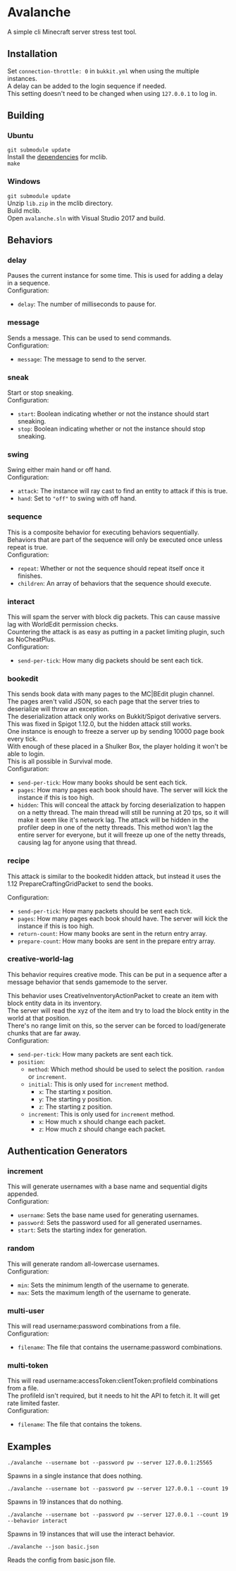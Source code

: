 # Avalanche  
A simple cli Minecraft server stress test tool.  

## Installation  
Set `connection-throttle: 0` in `bukkit.yml` when using the multiple instances.  
A delay can be added to the login sequence if needed.  
This setting doesn't need to be changed when using `127.0.0.1` to log in. 

## Building
### Ubuntu  
`git submodule update`  
Install the [dependencies](https://github.com/plushmonkey/mclib/blob/master/README.md#building) for mclib.  
`make`

### Windows
`git submodule update`  
Unzip `lib.zip` in the mclib directory.  
Build mclib.  
Open `avalanche.sln` with Visual Studio 2017 and build.

## Behaviors  
### delay  
Pauses the current instance for some time. This is used for adding a delay in a sequence.  
Configuration:  
- `delay`: The number of milliseconds to pause for.  

### message  
Sends a message. This can be used to send commands.  
Configuration:
- `message`: The message to send to the server.  

### sneak
Start or stop sneaking.  
Configuration:  
- `start`: Boolean indicating whether or not the instance should start sneaking.
- `stop`: Boolean indicating whether or not the instance should stop sneaking.

### swing
Swing either main hand or off hand.  
Configuration:  
- `attack`: The instance will ray cast to find an entity to attack if this is true.
- `hand`: Set to `"off"` to swing with off hand.

### sequence  
This is a composite behavior for executing behaviors sequentially.  
Behaviors that are part of the sequence will only be executed once unless repeat is true.  
Configuration:
- `repeat`: Whether or not the sequence should repeat itself once it finishes.  
- `children`: An array of behaviors that the sequence should execute.  

### interact
This will spam the server with block dig packets. This can cause massive lag with WorldEdit permission checks.  
Countering the attack is as easy as putting in a packet limiting plugin, such as NoCheatPlus.  
Configuration:  
- `send-per-tick`: How many dig packets should be sent each tick.  

### bookedit
This sends book data with many pages to the MC|BEdit plugin channel.  
The pages aren't valid JSON, so each page that the server tries to deserialize will throw an exception.  
The deserialization attack only works on Bukkit/Spigot derivative servers. This was fixed in Spigot 1.12.0, but the hidden attack still works.  
One instance is enough to freeze a server up by sending 10000 page book every tick.  
With enough of these placed in a Shulker Box, the player holding it won't be able to login.  
This is all possible in Survival mode.  
Configuration:  
- `send-per-tick`: How many books should be sent each tick.  
- `pages`: How many pages each book should have. The server will kick the instance if this is too high.  
- `hidden`: This will conceal the attack by forcing deserialization to happen on a netty thread. The main thread will still be running at 20 tps, so it will make it seem like it's network lag. The attack will be hidden in the profiler deep in one of the netty threads. This method won't lag the entire server for everyone, but it will freeze up one of the netty threads, causing lag for anyone using that thread.

### recipe
This attack is similar to the bookedit hidden attack, but instead it uses the 1.12 PrepareCraftingGridPacket to send the books.  

Configuration:  
- `send-per-tick`: How many packets should be sent each tick.  
- `pages`: How many pages each book should have. The server will kick the instance if this is too high.   
- `return-count`: How many books are sent in the return entry array.  
- `prepare-count`: How many books are sent in the prepare entry array.  

### creative-world-lag  
This behavior requires creative mode. This can be put in a sequence after a message behavior that sends gamemode to the server.  
  
This behavior uses CreativeInventoryActionPacket to create an item with block entity data in its inventory.  
The server will read the xyz of the item and try to load the block entity in the world at that position.  
There's no range limit on this, so the server can be forced to load/generate chunks that are far away.  
Configuration:
- `send-per-tick`: How many packets are sent each tick.
- `position`:
  - `method`: Which method should be used to select the position. `random` or `increment`.  
  - `initial`: This is only used for `increment` method. 
    - `x`: The starting x position.
    - `y`: The starting y position.
    - `z`: The starting z position.
  - `increment`: This is only used for `increment` method.
    - `x`: How much x should change each packet.
    - `z`: How much z should change each packet.  

## Authentication Generators  
### increment
This will generate usernames with a base name and sequential digits appended.  
Configuration:
- `username`: Sets the base name used for generating usernames.
- `password`: Sets the password used for all generated usernames.
- `start`: Sets the starting index for generation.

### random
This will generate random all-lowercase usernames.  
Configuration:
- `min`: Sets the minimum length of the username to generate.
- `max`: Sets the maximum length of the username to generate.

### multi-user
This will read username:password combinations from a file.  
Configuration:
- `filename`: The file that contains the username:password combinations.

### multi-token
This will read username:accessToken:clientToken:profileId combinations from a file.  
The profileId isn't required, but it needs to hit the API to fetch it. It will get rate limited faster.  
Configuration:
- `filename`: The file that contains the tokens.

## Examples  
```
./avalanche --username bot --password pw --server 127.0.0.1:25565
```
Spawns in a single instance that does nothing.  

```
./avalanche --username bot --password pw --server 127.0.0.1 --count 19
```
Spawns in 19 instances that do nothing.  

```
./avalanche --username bot --password pw --server 127.0.0.1 --count 19 --behavior interact
```
Spawns in 19 instances that will use the interact behavior.

```
./avalanche --json basic.json
```
Reads the config from basic.json file.
